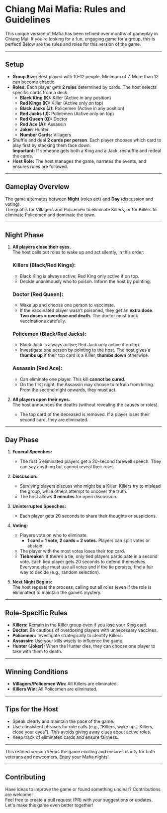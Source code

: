 # Chiang Mai Mafia: Rules and Guidelines

This unique version of Mafia has been refined over months of gameplay in Chiang Mai. If you’re looking for a fun, engaging game for a group, this is perfect! Below are the rules and roles for this version of the game.

---

## Setup
- **Group Size:** Best played with 10-12 people. Minimum of 7. More than 12 can become chaotic.
- **Roles:** Each player gets **2 roles** determined by cards. The host selects specific cards from a deck:
  - **Black King (K):** Killer (Active in any position)
  - **Red Kings (K):** Killer (Active only on top)
  - **Black Jacks (J):** Policemen (Active in any position)
  - **Red Jacks (J):** Policemen (Active only on top)
  - **Red Queen (Q):** Doctor
  - **Red Ace (A):** Assassin
  - **Joker:** Hunter
  - **Number Cards:** Villagers
- Shuffle and deal **2 cards per person**. Each player chooses which card to play first by stacking them face down.  
  **Important:** If someone gets both a King and a Jack, reshuffle and redeal the cards.
- **Host Role:** The host manages the game, narrates the events, and ensures rules are followed.

---

## Gameplay Overview
The game alternates between **Night** (roles act) and **Day** (discussion and voting).  
The goal is for Villagers and Policemen to eliminate Killers, or for Killers to eliminate Policemen and dominate the town.

---

## Night Phase
1. **All players close their eyes.**  
   The host calls out roles to wake up and act silently, in this order:

   ### **Killers (Black/Red Kings):**  
   - Black King is always active; Red King only active if on top.  
   - Decide unanimously who to poison. Inform the host by pointing.  

   ### **Doctor (Red Queen):**  
   - Wake up and choose one person to vaccinate.  
   - If the vaccinated player wasn’t poisoned, they get an **extra dose**.  
     **Two doses = overdose and death.** The doctor must track vaccinations carefully.  

   ### **Policemen (Black/Red Jacks):**  
   - Black Jack is always active; Red Jack only active if on top.  
   - Investigate one person by pointing to the host. The host gives a **thumbs up** if their top card is a Killer, **thumbs down** otherwise.  

   ### **Assassin (Red Ace):**  
   - Can eliminate one player. This kill **cannot be cured.**  
   - On the first night, the Assassin may choose to refrain from killing. From the second night onwards, they must act.  

2. **All players open their eyes.**  
   The host announces the deaths (without revealing the causes or roles).  
   - The top card of the deceased is removed. If a player loses their second card, they are eliminated.

---

## Day Phase
1. **Funeral Speeches:**  
   - The first 5 eliminated players get a 20-second farewell speech. They can say anything but cannot reveal their roles.  

2. **Discussion:**  
   - Surviving players discuss who might be a Killer. Killers try to mislead the group, while others attempt to uncover the truth.  
   - The host allows **3 minutes** for open discussion.  

3. **Uninterrupted Speeches:**  
   - Each player gets 20 seconds to share their thoughts or suspicions.

4. **Voting:**  
   - Players vote on who to eliminate.  
     - **1 card = 1 vote, 2 cards = 2 votes.** Players can split votes or abstain.  
   - The player with the most votes loses their top card.  
   - **Tiebreaker:** If there’s a tie, only tied players participate in a second vote. Each tied player gets 20 seconds to defend themselves.  
     Everyone else must use all votes and if the tie persists, find a fair way to decide (e.g., random selection).  

5. **Next Night Begins:**  
   The host repeats the process, calling out all roles (even if the role is eliminated) to maintain the game’s mystery.

---

## Role-Specific Rules
- **Killers:** Remain in the Killer group even if you lose your King card.
- **Doctor:** Be cautious of overdosing players with unnecessary vaccines.
- **Policemen:** Investigate strategically to identify Killers.
- **Assassin:** Use your kills wisely to influence the game.  
- **Hunter (Joker):** When the Hunter dies, they can choose one player to take with them to death.

---

## Winning Conditions
- **Villagers/Policemen Win:** All Killers are eliminated.  
- **Killers Win:** All Policemen are eliminated.  

---

## Tips for the Host
- Speak clearly and maintain the pace of the game.  
- Use consistent phrases for role calls (e.g., “Killers, wake up… Killers, close your eyes”). This avoids giving away clues about active roles.  
- Keep track of eliminated cards and ensure fairness.  

---

This refined version keeps the game exciting and ensures clarity for both veterans and newcomers. Enjoy your Mafia nights!

---

## Contributing

Have ideas to improve the game or found something unclear? Contributions are welcome!  
Feel free to create a pull request (PR) with your suggestions or updates. Let's make this game even better together!
